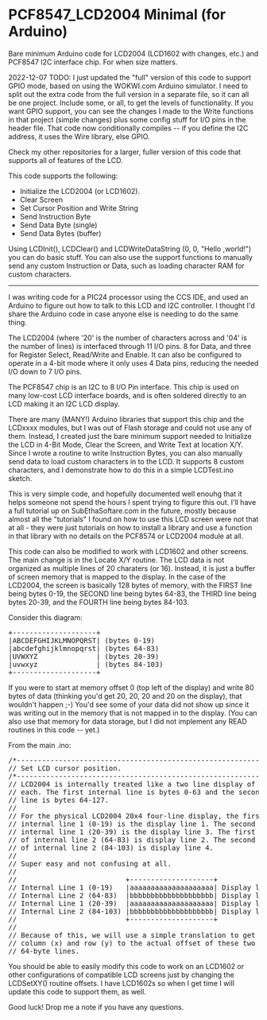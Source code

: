 # PCF8547_LCD2004 Minimal (for Arduino)
Bare minimum Arduino code for LCD2004 (LCD1602 with changes, etc.) and PCF8547 I2C interface chip. For when size matters.

2022-12-07 TODO: I just updated the "full" version of this code to support GPIO mode, based on using the WOKWI.com Arduino simulator. I need to split out the extra code from the full version in a separate file, so it can all be one project. Include some, or all, to get the levels of functionality. If you want GPIO support, you can see the changes I made to the Write functions in that project (simple changes) plus some config stuff for I/O pins in the header file. That code now conditionally compiles -- if you define the I2C address, it uses the Wire library, else GPIO.

Check my other repositories for a larger, fuller version of this code that supports all of features of the LCD.

This code supports the following:
* Initialize the LCD2004 (or LCD1602).
* Clear Screen
* Set Cursor Position and Write String
* Send Instruction Byte
* Send Data Byte (single)
* Send Data Bytes (buffer)

Using LCDInit(), LCDClear() and LCDWriteDataString (0, 0, "Hello ,world!") you can do basic stuff. You can also use the support functions to manually send any custom Instruction or Data, such as loading character RAM for custom characters.

---

I was writing code for a PIC24 processor using the CCS IDE, and used an Arduino to figure out how to talk to this LCD and I2C controller. I thought I'd share the Arduino code in case anyone else is needing to do the same thing.

The LCD2004 (where '20' is the number of characters across and '04' is the number of lines) is interfaced through 11 I/O pins. 8 for Data, and three for Register Select, Read/Write and Enable. It can also be configured to operate in a 4-bit mode where it only uses 4 Data pins, reducing the needed I/O down to 7 I/O pins.

The PCF8547 chip is an I2C to 8 I/O Pin interface. This chip is used on many low-cost LCD interface boards, and is often soldered directly to an LCD making it an I2C LCD display.

There are many (MANY!) Arduino libraries that support this chip and the LCDxxxx modules, but I was out of Flash storage and could not use any of them. Instead, I created just the bare minimum support needed to Initialize the LCD in 4-Bit Mode, Clear the Screen, and Write Text at location X/Y. Since I wrote a routine to write Instruction Bytes, you can also manually send data to load custom characters in to the LCD. It supports 8 custom characters, and I demonstrate how to do this in a simple LCDTest.ino sketch.

This is very simple code, and hopefully documented well enouhg that it helps someone not spend the hours I spent trying to figure this out. I'll have a full tutorial up on SubEthaSoftare.com in the future, mostly because almost all the "tutorials" I found on how to use this LCD screen were not that at all - they were just tutorials on how to install a library and use a function in that library with no details on the PCF8574 or LCD2004 module at all.

This code can also be modified to work with LCD1602 and other screens. The main change is in the Locate X/Y routine. The LCD data is not organized as multiple lines of 20 charaters (or 16). Instead, it is just a buffer of screen memory that is mapped to the display. In the case of the LCD2004, the screen is basically 128 bytes of memory, with the FIRST line being bytes 0-19, the SECOND line being bytes 64-83, the THIRD line being bytes 20-39, and the FOURTH line being bytes 84-103.

Consider this diagram:
<pre>
+--------------------+
|ABCDEFGHIJKLMNOPQRST| (bytes 0-19)
|abcdefghijklmnopqrst| (bytes 64-83)
|UVWXYZ              | (bytes 20-39)
|uvwxyz              | (bytes 84-103)
+--------------------+
</pre>

If you were to start at memory offset 0 (top left of the display) and write 80 bytes of data (thinking you'd get 20, 20, 20 and 20 on the display), that wouldn't happen ;-)  You'd see some of your data did not show up since it was writing out in the memory that is not mapped in to the display. (You can also use that memory for data storage, but I did not implement any READ routines in this code -- yet.)

From the main .ino:

<pre>
/*--------------------------------------------------------------------------*/
// Set LCD cursor position.
/*--------------------------------------------------------------------------*/
// LCD2004 is internally treated like a two line display of 64 characters
// each. The first internal line is bytes 0-63 and the second internal
// line is bytes 64-127.
//
// For the physical LCD2004 20x4 four-line display, the first 20 bytes of
// internal line 1 (0-19) is the display line 1. The second 20 bytes of
// internal line 1 (20-39) is the display line 3. The first 20 bytes
// of internal line 2 (64-83) is display line 2. The second 20 bytes
// of internal line 2 (84-103) is display line 4.
//
// Super easy and not confusing at all.
//
//                          +--------------------+
// Internal Line 1 (0-19)   |aaaaaaaaaaaaaaaaaaaa| Display line 1
// Internal Line 2 (64-83)  |bbbbbbbbbbbbbbbbbbbb| Display line 2
// Internal Line 1 (20-39)  |aaaaaaaaaaaaaaaaaaaa| Display line 3
// Internal Line 2 (84-103) |bbbbbbbbbbbbbbbbbbbb| Display line 4
//                          +--------------------+
//
// Because of this, we will use a simple translation to get between
// column (x) and row (y) to the actual offset of these two internal
// 64-byte lines.
</pre>

You should be able to easily modify this code to work on an LCD1602 or other configurations of compatible LCD screens just by changing the LCDSetXY() routine offsets. I have LCD1602s so when I get time I will update this code to support them, as well.

Good luck! Drop me a note if you have any questions.
